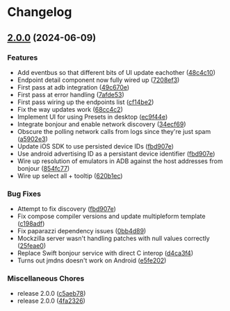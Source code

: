 # Changelog

## [2.0.0](https://github.com/Apadmi-Engineering/Mockzilla/compare/mockzilla-management-ui-v0.0.1...mockzilla-management-ui-v2.0.0) (2024-06-09)


### Features

* Add eventbus so that different bits of UI update eachother ([48c4c10](https://github.com/Apadmi-Engineering/Mockzilla/commit/48c4c1064267167726f859f43b7152edb0d3c83d))
* Endpoint detail component now fully wired up ([7208ef3](https://github.com/Apadmi-Engineering/Mockzilla/commit/7208ef337914f846da9495f8d31a09b5a24893e6))
* First pass at adb integration ([49c670e](https://github.com/Apadmi-Engineering/Mockzilla/commit/49c670ee692f47815f17034350564ec736046327))
* First pass at error handling ([7afde53](https://github.com/Apadmi-Engineering/Mockzilla/commit/7afde5345d7e501fa84cbec5711665ecec94348a))
* First pass wiring up the endpoints list ([cf14be2](https://github.com/Apadmi-Engineering/Mockzilla/commit/cf14be2d84d9ddc3bfa9653d0b48bc256845c188))
* Fix the way updates work ([68cc4c2](https://github.com/Apadmi-Engineering/Mockzilla/commit/68cc4c215c8adef63b7651b295948656aa4fcff0))
* Implement UI for using Presets in desktop ([ec9f44e](https://github.com/Apadmi-Engineering/Mockzilla/commit/ec9f44ee0cf18835c55841d35e02dba55cffd0f4))
* Integrate bonjour and enable network discovery ([34ecf69](https://github.com/Apadmi-Engineering/Mockzilla/commit/34ecf6923db72438df826ef1593d3a946176eebc))
* Obscure the polling network calls from logs since they're just spam ([a5902e3](https://github.com/Apadmi-Engineering/Mockzilla/commit/a5902e3cfd6d7de0651d9dfe0e48dc4e7079448e))
* Update iOS SDK to use persisted device IDs ([fbd907e](https://github.com/Apadmi-Engineering/Mockzilla/commit/fbd907e97e7cf104404d1e0ae12e3778bbd974eb))
* Use android advertising ID as a persistant device identifier ([fbd907e](https://github.com/Apadmi-Engineering/Mockzilla/commit/fbd907e97e7cf104404d1e0ae12e3778bbd974eb))
* Wire up resolution of emulators in ADB against the host addresses from bonjour ([854fc77](https://github.com/Apadmi-Engineering/Mockzilla/commit/854fc779576b88c2b09f6f7cdcc82f651b774d1a))
* Wire up select all + tooltip ([620b1ec](https://github.com/Apadmi-Engineering/Mockzilla/commit/620b1ececc612c517c88c3986229ca5a180ff007))


### Bug Fixes

* Attempt to fix discovery ([fbd907e](https://github.com/Apadmi-Engineering/Mockzilla/commit/fbd907e97e7cf104404d1e0ae12e3778bbd974eb))
* Fix compose compiler versions and update multipleform template ([c198adf](https://github.com/Apadmi-Engineering/Mockzilla/commit/c198adfbee403ed53757cbb0e4de636409b31b1b))
* Fix paparazzi dependency issues ([0bb4d89](https://github.com/Apadmi-Engineering/Mockzilla/commit/0bb4d89b2ce872d0613cf0853df130b3cf9e4950))
* Mockzilla server wasn't handling patches with null values correctly ([25feae0](https://github.com/Apadmi-Engineering/Mockzilla/commit/25feae036792b0123c60c8128e3ee4f490d0c7c4))
* Replace Swift bonjour service with direct C interop ([d4ca3f4](https://github.com/Apadmi-Engineering/Mockzilla/commit/d4ca3f4e6b6963ba8657145d28f1887aef013d6a))
* Turns out jmdns doesn't work on Android ([e5fe202](https://github.com/Apadmi-Engineering/Mockzilla/commit/e5fe2023e6a3b7ea260642a1b991742c48ca2415))


### Miscellaneous Chores

* release 2.0.0 ([c5aeb78](https://github.com/Apadmi-Engineering/Mockzilla/commit/c5aeb78c070a0dcee855920b6f0dce1966b98245))
* release 2.0.0 ([4fa2326](https://github.com/Apadmi-Engineering/Mockzilla/commit/4fa2326c45a13f764dbe8549cf91bae36db85a1b))
